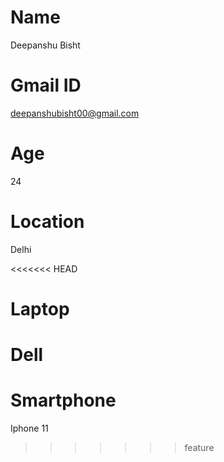 # Name 
Deepanshu Bisht

# Gmail ID
deepanshubisht00@gmail.com  


# Age 
24


# Location
Delhi

<<<<<<< HEAD
# Laptop
Dell
=======
# Smartphone 
Iphone 11
>>>>>>> feature
